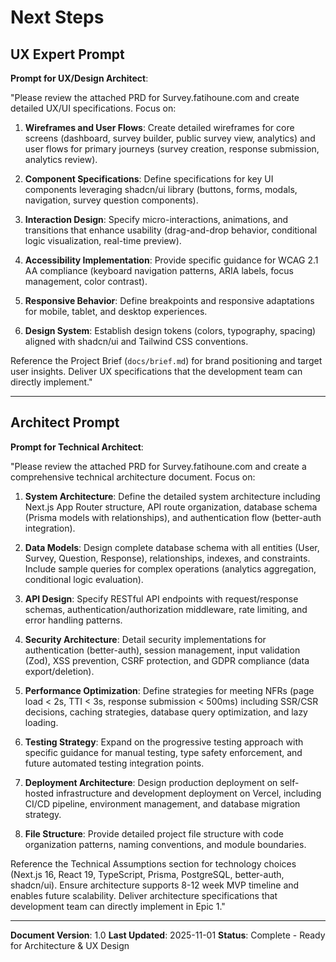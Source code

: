 # Next Steps

## UX Expert Prompt

**Prompt for UX/Design Architect**:

"Please review the attached PRD for Survey.fatihoune.com and create detailed UX/UI specifications. Focus on:

1. **Wireframes and User Flows**: Create detailed wireframes for core screens (dashboard, survey builder, public survey view, analytics) and user flows for primary journeys (survey creation, response submission, analytics review).

2. **Component Specifications**: Define specifications for key UI components leveraging shadcn/ui library (buttons, forms, modals, navigation, survey question components).

3. **Interaction Design**: Specify micro-interactions, animations, and transitions that enhance usability (drag-and-drop behavior, conditional logic visualization, real-time preview).

4. **Accessibility Implementation**: Provide specific guidance for WCAG 2.1 AA compliance (keyboard navigation patterns, ARIA labels, focus management, color contrast).

5. **Responsive Behavior**: Define breakpoints and responsive adaptations for mobile, tablet, and desktop experiences.

6. **Design System**: Establish design tokens (colors, typography, spacing) aligned with shadcn/ui and Tailwind CSS conventions.

Reference the Project Brief (`docs/brief.md`) for brand positioning and target user insights. Deliver UX specifications that the development team can directly implement."

---

## Architect Prompt

**Prompt for Technical Architect**:

"Please review the attached PRD for Survey.fatihoune.com and create a comprehensive technical architecture document. Focus on:

1. **System Architecture**: Define the detailed system architecture including Next.js App Router structure, API route organization, database schema (Prisma models with relationships), and authentication flow (better-auth integration).

2. **Data Models**: Design complete database schema with all entities (User, Survey, Question, Response), relationships, indexes, and constraints. Include sample queries for complex operations (analytics aggregation, conditional logic evaluation).

3. **API Design**: Specify RESTful API endpoints with request/response schemas, authentication/authorization middleware, rate limiting, and error handling patterns.

4. **Security Architecture**: Detail security implementations for authentication (better-auth), session management, input validation (Zod), XSS prevention, CSRF protection, and GDPR compliance (data export/deletion).

5. **Performance Optimization**: Define strategies for meeting NFRs (page load < 2s, TTI < 3s, response submission < 500ms) including SSR/CSR decisions, caching strategies, database query optimization, and lazy loading.

6. **Testing Strategy**: Expand on the progressive testing approach with specific guidance for manual testing, type safety enforcement, and future automated testing integration points.

7. **Deployment Architecture**: Design production deployment on self-hosted infrastructure and development deployment on Vercel, including CI/CD pipeline, environment management, and database migration strategy.

8. **File Structure**: Provide detailed project file structure with code organization patterns, naming conventions, and module boundaries.

Reference the Technical Assumptions section for technology choices (Next.js 16, React 19, TypeScript, Prisma, PostgreSQL, better-auth, shadcn/ui). Ensure architecture supports 8-12 week MVP timeline and enables future scalability. Deliver architecture specifications that development team can directly implement in Epic 1."

---

**Document Version**: 1.0
**Last Updated**: 2025-11-01
**Status**: Complete - Ready for Architecture & UX Design
